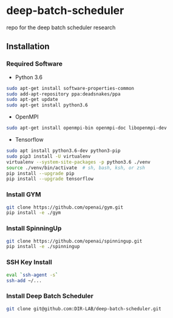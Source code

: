# deep-batch-scheduler
repo for the deep batch scheduler research

## Installation

### Required Software
* Python 3.6
```bash
sudo apt-get install software-properties-common
sudo add-apt-repository ppa:deadsnakes/ppa
sudo apt-get update
sudo apt-get install python3.6
```
* OpenMPI 
```bash
sudo apt-get install openmpi-bin openmpi-doc libopenmpi-dev
```

* Tensorflow
```bash
sudo apt install python3.6-dev python3-pip
sudo pip3 install -U virtualenv
virtualenv --system-site-packages -p python3.6 ./venv
source ./venv/bin/activate  # sh, bash, ksh, or zsh
pip install --upgrade pip
pip install --upgrade tensorflow
```

### Install GYM

```bash
git clone https://github.com/openai/gym.git
pip install -e ./gym
```

### Install SpinningUp
```bash
git clone https://github.com/openai/spinningup.git
pip install -e ./spinningup
```

### SSH Key Install
```bash
eval `ssh-agent -s`
ssh-add ~/...
```
### Install Deep Batch Scheduler
```bash
git clone git@github.com:DIR-LAB/deep-batch-scheduler.git
```